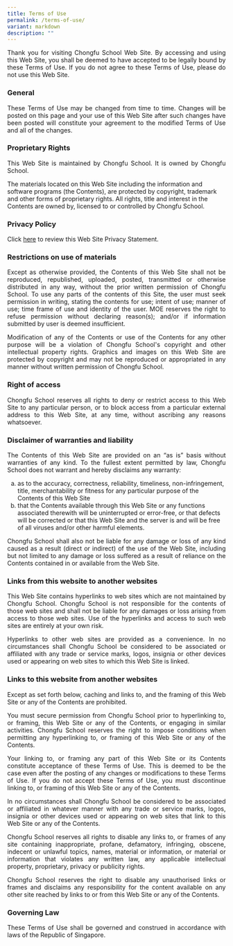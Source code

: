 ```yaml
---
title: Terms of Use
permalink: /terms-of-use/
variant: markdown
description: ""
---
```

<p style="text-align:justify">Thank you for visiting Chongfu School Web Site. By accessing and using this Web Site, you shall be deemed to have accepted to be legally bound by these Terms of Use. If you do not agree to these Terms of Use, please do not use this Web Site.</p>

### **General**

<p style="text-align:justify">These Terms of Use may be changed from time to time. Changes will be posted on this page and your use of this Web Site after such changes have been posted will constitute your agreement to the modified Terms of Use and all of the changes.</p>

### **Proprietary Rights**

<p style="text-align:justify">This Web Site is maintained by Chongfu School. It is owned by Chongfu School.

The materials located on this Web Site including the information and software programs (the Contents), are protected by copyright, trademark and other forms of proprietary rights. All rights, title and interest in the Contents are owned by, licensed to or controlled by Chongfu School.</p>

### **Privacy Policy**

Click&nbsp;[here](https://www.chongfu.moe.edu.sg/privacy/)&nbsp;to review this Web Site Privacy Statement.

### **Restrictions on use of materials**

<p style="text-align:justify">Except as otherwise provided, the Contents of this Web Site shall not be reproduced, republished, uploaded, posted, transmitted or otherwise distributed in any way, without the prior written permission of Chongfu School. To use any parts of the contents of this Site, the user must seek permission in writing, stating the contents for use; intent of use; manner of use; time frame of use and identity of the user. MOE reserves the right to refuse permission without declaring reason(s); and/or if information submitted by user is deemed insufficient.</p>

<p style="text-align:justify">Modification of any of the Contents or use of the Contents for any other purpose will be a violation of Chongfu School's copyright and other intellectual property rights. Graphics and images on this Web Site are protected by copyright and may not be reproduced or appropriated in any manner without written permission of Chongfu School.</p>

### **Right of access**

<p style="text-align:justify">Chongfu School reserves all rights to deny or restrict access to this Web Site to any particular person, or to block access from a particular external address to this Web Site, at any time, without ascribing any reasons whatsoever.</p>

### **Disclaimer of warranties and liability**

<p style="text-align:justify">The Contents of this Web Site are provided on an “as is” basis without warranties of any kind. To the fullest extent permitted by law, Chongfu School does not warrant and hereby disclaims any warranty:</p>

<ol type="a">
<li>as to the accuracy, correctness, reliability, timeliness, non-infringement, title, merchantability or fitness for any particular purpose of the Contents of this Web Site</li>
<li>that the Contents available through this Web Site or any functions associated therewith will be uninterrupted or error-free, or that defects will be corrected or that this Web Site and the server is and will be free of all viruses and/or other harmful elements.</li>
</ol>

<p style="text-align:justify">Chongfu School shall also not be liable for any damage or loss of any kind caused as a result (direct or indirect) of the use of the Web Site, including but not limited to any damage or loss suffered as a result of reliance on the Contents contained in or available from the Web Site.</p>

### **Links from this website to another websites**

<p style="text-align:justify">This Web Site contains hyperlinks to web sites which are not maintained by Chongfu School. Chongfu School is not responsible for the contents of those web sites and shall not be liable for any damages or loss arising from access to those web sites. Use of the hyperlinks and access to such web sites are entirely at your own risk.</p>

<p style="text-align:justify">Hyperlinks to other web sites are provided as a convenience. In no circumstances shall Chongfu School be considered to be associated or affiliated with any trade or service marks, logos, insignia or other devices used or appearing on web sites to which this Web Site is linked.</p>

### **Links to this website from another websites**

<p style="text-align:justify">Except as set forth below, caching and links to, and the framing of this Web Site or any of the Contents are prohibited.</p>

<p style="text-align:justify">You must secure permission from Chongfu School prior to hyperlinking to, or framing, this Web Site or any of the Contents, or engaging in similar activities. Chongfu School reserves the right to impose conditions when permitting any hyperlinking to, or framing of this Web Site or any of the Contents.</p>

<p style="text-align:justify">Your linking to, or framing any part of this Web Site or its Contents constitute acceptance of these Terms of Use. This is deemed to be the case even after the posting of any changes or modifications to these Terms of Use. If you do not accept these Terms of Use, you must discontinue linking to, or framing of this Web Site or any of the Contents.</p>

<p style="text-align:justify">In no circumstances shall Chongfu School be considered to be associated or affiliated in whatever manner with any trade or service marks, logos, insignia or other devices used or appearing on web sites that link to this Web Site or any of the Contents.</p>

<p style="text-align:justify">Chongfu School reserves all rights to disable any links to, or frames of any site containing inappropriate, profane, defamatory, infringing, obscene, indecent or unlawful topics, names, material or information, or material or information that violates any written law, any applicable intellectual property, proprietary, privacy or publicity rights.</p>

<p style="text-align:justify">Chongfu School reserves the right to disable any unauthorised links or frames and disclaims any responsibility for the content available on any other site reached by links to or from this Web Site or any of the Contents.</p>

### **Governing Law**
<p style="text-align:justify">These Terms of Use shall be governed and construed in accordance with laws of the Republic of Singapore.</p>